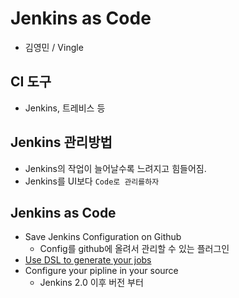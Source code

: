 # Jenkins as Code
- 김영민 / Vingle

## CI 도구
- Jenkins, 트레비스 등

## Jenkins 관리방법
- Jenkins의 작업이 늘어날수록 느려지고 힘들어짐.
- Jenkins를 UI보다 `Code로 관리를하자`

## Jenkins as Code
- Save Jenkins Configuration on Github
  - Config를 github에 올려서 관리할 수 있는 플러그인
- [Use DSL to generate your jobs](https://wiki.jenkins-ci.org/display/JENKINS/Job+DSL+Plugin)
- Configure your pipline in your source
  - Jenkins 2.0 이후 버전 부터
